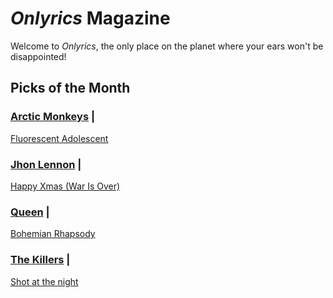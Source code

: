 # _Onlyrics_ Magazine

Welcome to _Onlyrics_, the only place on the planet where your ears won't be disappointed!



## Picks of the Month

### [Arctic Monkeys](/writer/arctic_monkeys.md) | 

[Fluorescent Adolescent](song/jan/fluorescent_adolescent.md)

### [Jhon Lennon](writer/john_lennon.md) | 

[Happy Xmas (War Is Over)](song/feb/War_Is_Over.md) 

### [Queen](writer/queen.md) | 

[Bohemian Rhapsody](song/feb/Bohemian_Rhapsody.md)

### [The Killers](writer/the_killers) | 
[Shot at the night](song/feb/shot_at_the_night.md)
